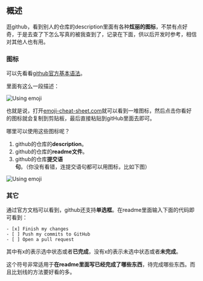 ## 概述

逛github，看到别人的仓库的description里面有各种**炫丽的图标**，不禁有点好奇，于是去查了下怎么写真的被我查到了，记录在下面，供以后开发时参考，相信对其他人也有用。

### 图标

可以先看看[github官方基本语法](https://help.github.com/articles/basic-writing-and-formatting-syntax/#links)。

里面有这么一段描述：

![Using emoji](http://images.cnblogs.com/cnblogs_com/yangzhou33/1158868/o_360%e6%88%aa%e5%9b%be20180523234355906.jpg)

也就是说，打开[emoji-cheat-sheet.com](https://www.webpagefx.com/tools/emoji-cheat-sheet/)就可以看到一堆图标，然后点击你看好的图标就会复制到剪贴板，最后直接粘贴到gitHub里面去即可。

哪里可以使用这些图标呢？
1. github的仓库的**description**。
2. github的仓库的**readme文件**。
3. github的仓库**提交语句**。（你没有看错，连提交语句都可以用图标，比如下图）

![Using emoji](http://images.cnblogs.com/cnblogs_com/yangzhou33/1158868/o_360%e6%88%aa%e5%9b%be20180523234831720.jpg)

### 其它

通过官方文档可以看到，github还支持**单选框**。在readme里面输入下面的代码即可看到：

```
- [x] Finish my changes
- [ ] Push my commits to GitHub
- [ ] Open a pull request
```

其中有x的表示选中状态或者**已完成**，没有x的表示未选中状态或者**未完成**。

这个符号非常适用于**在readme里面写已经完成了哪些东西**，待完成哪些东西。而且比划线的方法要好看的多。














